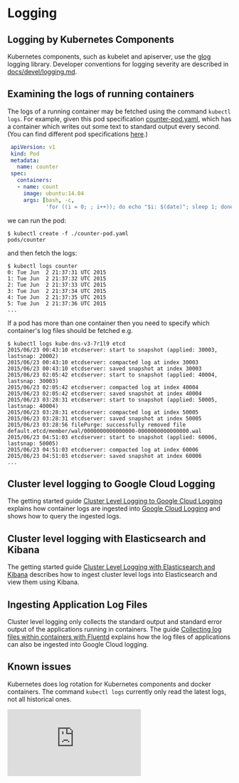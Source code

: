<!-- BEGIN MUNGE: UNVERSIONED_WARNING -->


<!-- END MUNGE: UNVERSIONED_WARNING -->

# Logging

## Logging by Kubernetes Components

Kubernetes components, such as kubelet and apiserver, use the [glog](https://godoc.org/github.com/golang/glog) logging library.  Developer conventions for logging severity are described in [docs/devel/logging.md](../devel/logging.md).

## Examining the logs of running containers

The logs of a running container may be fetched using the command `kubectl logs`. For example, given
this pod specification [counter-pod.yaml](../../examples/blog-logging/counter-pod.yaml), which has a container which writes out some text to standard
output every second. (You can find different pod specifications [here](logging-demo/).)

```yaml
 apiVersion: v1
 kind: Pod
 metadata:
   name: counter
 spec:
   containers:
   - name: count
     image: ubuntu:14.04
     args: [bash, -c, 
            'for ((i = 0; ; i++)); do echo "$i: $(date)"; sleep 1; done']
```

we can run the pod:

```console
$ kubectl create -f ./counter-pod.yaml
pods/counter
```

and then fetch the logs:

```console
$ kubectl logs counter
0: Tue Jun  2 21:37:31 UTC 2015
1: Tue Jun  2 21:37:32 UTC 2015
2: Tue Jun  2 21:37:33 UTC 2015
3: Tue Jun  2 21:37:34 UTC 2015
4: Tue Jun  2 21:37:35 UTC 2015
5: Tue Jun  2 21:37:36 UTC 2015
...
```

If a pod has more than one container then you need to specify which container's log files should
be fetched e.g.

```console
$ kubectl logs kube-dns-v3-7r1l9 etcd
2015/06/23 00:43:10 etcdserver: start to snapshot (applied: 30003, lastsnap: 20002)
2015/06/23 00:43:10 etcdserver: compacted log at index 30003
2015/06/23 00:43:10 etcdserver: saved snapshot at index 30003
2015/06/23 02:05:42 etcdserver: start to snapshot (applied: 40004, lastsnap: 30003)
2015/06/23 02:05:42 etcdserver: compacted log at index 40004
2015/06/23 02:05:42 etcdserver: saved snapshot at index 40004
2015/06/23 03:28:31 etcdserver: start to snapshot (applied: 50005, lastsnap: 40004)
2015/06/23 03:28:31 etcdserver: compacted log at index 50005
2015/06/23 03:28:31 etcdserver: saved snapshot at index 50005
2015/06/23 03:28:56 filePurge: successfully removed file default.etcd/member/wal/0000000000000000-0000000000000000.wal
2015/06/23 04:51:03 etcdserver: start to snapshot (applied: 60006, lastsnap: 50005)
2015/06/23 04:51:03 etcdserver: compacted log at index 60006
2015/06/23 04:51:03 etcdserver: saved snapshot at index 60006
...
```

## Cluster level logging to Google Cloud Logging

The getting started guide [Cluster Level Logging to Google Cloud Logging](../getting-started-guides/logging.md)
explains how container logs are ingested into [Google Cloud Logging](https://cloud.google.com/logging/docs/)
and shows how to query the ingested logs.

## Cluster level logging with Elasticsearch and Kibana

The getting started guide [Cluster Level Logging with Elasticsearch and Kibana](../getting-started-guides/logging-elasticsearch.md)
describes how to ingest cluster level logs into Elasticsearch and view them using Kibana.

## Ingesting Application Log Files

Cluster level logging only collects the standard output and standard error output of the applications
running in containers. The guide [Collecting log files within containers with Fluentd](http://releases.k8s.io/v1.0.3/contrib/logging/fluentd-sidecar-gcp/README.md) explains how the log files of applications can also be ingested into Google Cloud logging.

## Known issues

Kubernetes does log rotation for Kubernetes components and docker containers. The command `kubectl logs` currently only read the latest logs, not all historical ones.


<!-- BEGIN MUNGE: IS_VERSIONED -->
<!-- TAG IS_VERSIONED -->
<!-- END MUNGE: IS_VERSIONED -->


<!-- BEGIN MUNGE: GENERATED_ANALYTICS -->
[![Analytics](https://kubernetes-site.appspot.com/UA-36037335-10/GitHub/docs/user-guide/logging.md?pixel)]()
<!-- END MUNGE: GENERATED_ANALYTICS -->
